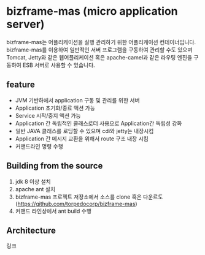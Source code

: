 # bizframe-mas (micro application server)

bizframe-mas는 어플리케이션을 실행 관리하기 위한 어플리케이션 컨테이너입니다.  
bizframe-mas를 이용하여 일반적인 서버 프로그램을 구동하여 관리할 수도 있으며 
Tomcat, Jetty와 같은 웹어플리케이션 혹은 apache-camel과 같은 라우팅 엔진을 구동하여 ESB 서버로 사용할 수 있습니다.    

## feature 

 - JVM 기반하에서 application 구동 및 관리를 위한 서버
 - Application 초기화/종료 액션 가능
 - Service 시작/중지 액션 가능
 - Application 간 독립적인 클래스로더 사용으로 Application간 독립성 강화 
 - 일반 JAVA 클래스를 로딩할 수 있으며 cdi와 jetty는 내장시킴
 - Application 간 메시지 교환을 위해서 route 구조 내장 시킴
 - 커맨드라인 명령 수행 


## Building from the source

 1. jdk 8 이상 설치 
 2. apache ant 설치
 3. bizframe-mas 프로젝트 저장소에서 소스를 clone 혹은 다운르도 (https://github.com/torpedocorp/bizframe-mas)
 4. 커맨드 라인상에서 ant build 수행
 
 
 ## Architecture
 
 링크  
 